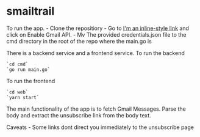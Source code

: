 # smailtrail

To run the app.
    - Clone the repositiory
    - Go to [I'm an inline-style link](https://developers.google.com/gmail/api/quickstart/go) and click on Enable Gmail API.
    - Mv The provided credentials.json file to the cmd directory in the root of the repo where the main.go is

There is a backend service and a frontend service. To run the backend

    `cd cmd`
    `go run main.go`

To run the frontend

    `cd web`
    `yarn start`

The main functionality of the app is to fetch Gmail Messages. Parse the body and extract the unsubscribe link from the body text.

Caveats
    - Some links dont direct you immediately to the unsubscribe page
    
